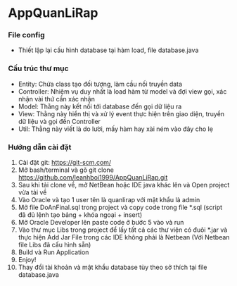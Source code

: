 # AppQuanLiRap </br>
### File config </br>
- Thiết lập lại cấu hình database tại hàm load, file database.java
### Cấu trúc thư mục </br>
- Entity: Chứa class tạo đối tượng, làm cầu nối truyền data  </br>
- Controller: Nhiệm vụ duy nhất là load hàm từ model và đợi view gọi, xác nhận vài thứ cần xác nhận  </br>
- Model: Thằng này kết nối tới database đến gọi dữ liệu ra
- View: Thằng này hiển thị và xử lý event thực hiện trên giao diện, truyền dữ liệu và gọi đến Controller </br>
- Util: Thằng này viết là do lười, mấy hàm hay xài ném vào đây cho lẹ
### Hướng dẫn cài đặt </br>
1. Cài đặt git: https://git-scm.com/
2. Mở bash/terminal và gõ git clone https://github.com/leanhboi1999/AppQuanLiRap.git
3. Sau khi tải clone về, mở NetBean hoặc IDE java khác lên và Open project vừa tải về
4. Vào Oracle và tạo 1 user tên là quanlirap với mật khẩu là admin
5. Mở file DoAnFinal.sql trong project và copy code trong file *.sql (script đã đủ lệnh tạo bảng + khóa ngoại + insert)
6. Mở Oracle Developer lên paste code ở bước 5 vào và run
7. Vào thư mục Libs trong project để lấy tất cả các thư viện có đuôi *.jar và thực hiện Add Jar File trong các IDE không phải là Netbean (Với Netbean file Libs đã cấu hình sẵn)
8. Build và Run Application
9. Enjoy!
10. Thay đổi tài khoản và mật khẩu database tùy theo sở thích tại file database.java
